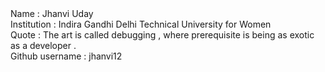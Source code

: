 <html>
  <head>
  </head>
  <body>
Name : Jhanvi Uday <br/>
Institution : Indira Gandhi Delhi Technical University for Women <br/>
Quote : The art is called debugging , where prerequisite is being as exotic as a developer . <br/>
Github username : jhanvi12
  </body>
  </html>
